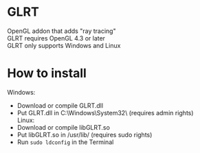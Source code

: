 # GLRT
OpenGL addon that adds "ray tracing" <br>
GLRT requires OpenGL 4.3 or later <br>
GLRT only supports Windows and Linux <br>
# How to install
Windows: <br>
- Download or compile GLRT.dll
- Put GLRT.dll in C:\Windows\System32\ (requires admin rights) <br>
Linux: <br>
- Download or compile libGLRT.so
- Put libGLRT.so in /usr/lib/ (requires sudo rights)
- Run ```sudo ldconfig``` in the Terminal <br>

